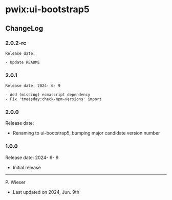 # pwix:ui-bootstrap5

## ChangeLog

### 2.0.2-rc

    Release date:

    - Update README

### 2.0.1

    Release date: 2024- 6- 9

    - Add (missing) ecmascript dependency
    - Fix 'tmeasday:check-npm-versions' import

### 2.0.0

Release date:

- Renaming to ui-bootstrap5, bumping major candidate version number

### 1.0.0

Release date: 2024- 6- 9

- Initial release

---
P. Wieser
- Last updated on 2024, Jun. 9th
